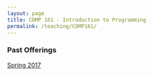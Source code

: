 ```yaml
---
layout: page
title: COMP 161 - Introduction to Programming
permalink: /teaching/COMP161/
---
```


### Past Offerings

[Spring 2017](/teaching/COMP161/sp17/)
